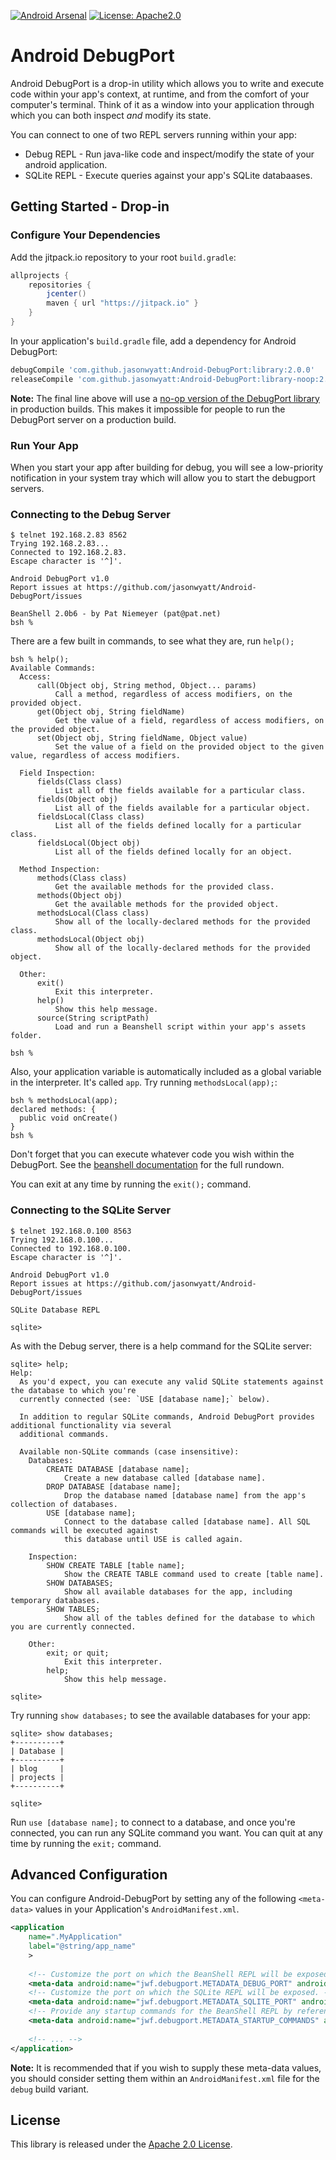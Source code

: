 [![Android Arsenal](https://img.shields.io/badge/Android%20Arsenal-Android--DebugPort-green.svg?style=true)](https://android-arsenal.com/details/1/3540) [![License: Apache2.0](https://img.shields.io/badge/style-apache%202.0-blue.svg?style=flat&label=license)](http://www.apache.org/licenses/LICENSE-2.0)

# Android DebugPort

Android DebugPort is a drop-in utility which allows you to write and execute code within your app's context, at runtime, and from the comfort of your computer's terminal. Think of it as a window into your application through which you can both inspect _and_ modify its state.

You can connect to one of two REPL servers running within your app:

* Debug REPL - Run java-like code and inspect/modify the state of your android application.
* SQLite REPL - Execute queries against your app's SQLite databaases.

## Getting Started - Drop-in

### Configure Your Dependencies

Add the jitpack.io repository to your root `build.gradle`:

```groovy
allprojects {
    repositories {
        jcenter()
        maven { url "https://jitpack.io" }
    }
}
```

In your application's `build.gradle` file, add a dependency for Android DebugPort:

```groovy
debugCompile 'com.github.jasonwyatt:Android-DebugPort:library:2.0.0'
releaseCompile 'com.github.jasonwyatt:Android-DebugPort:library-noop:2.0.0'
```

**Note:** The final line above will use a [no-op version of the DebugPort library](https://github.com/jasonwyatt/Android-DebugPort-NOOP) in production builds. This makes it impossible for people to run the DebugPort server on a production build.
    
### Run Your App

When you start your app after building for debug, you will see a low-priority notification in your system tray which will allow you to start the debugport servers.
    
### Connecting to the Debug Server

    $ telnet 192.168.2.83 8562
    Trying 192.168.2.83...
    Connected to 192.168.2.83.
    Escape character is '^]'.

    Android DebugPort v1.0
    Report issues at https://github.com/jasonwyatt/Android-DebugPort/issues
    
    BeanShell 2.0b6 - by Pat Niemeyer (pat@pat.net)
    bsh %

There are a few built in commands, to see what they are, run `help();`
  
    bsh % help();
    Available Commands:
      Access:
          call(Object obj, String method, Object... params)
              Call a method, regardless of access modifiers, on the provided object.
          get(Object obj, String fieldName)
              Get the value of a field, regardless of access modifiers, on the provided object.
          set(Object obj, String fieldName, Object value)
              Set the value of a field on the provided object to the given value, regardless of access modifiers.
    
      Field Inspection:
          fields(Class class)
              List all of the fields available for a particular class.
          fields(Object obj)
              List all of the fields available for a particular object.
          fieldsLocal(Class class)
              List all of the fields defined locally for a particular class.
          fieldsLocal(Object obj)
              List all of the fields defined locally for an object.
    
      Method Inspection:
          methods(Class class)
              Get the available methods for the provided class.
          methods(Object obj)
              Get the available methods for the provided object.
          methodsLocal(Class class)
              Show all of the locally-declared methods for the provided class.
          methodsLocal(Object obj)
              Show all of the locally-declared methods for the provided object.
    
      Other:
          exit()
              Exit this interpreter.
          help()
              Show this help message.
          source(String scriptPath)
              Load and run a Beanshell script within your app's assets folder.
    
    bsh %

Also, your application variable is automatically included as a global variable in the interpreter. It's called `app`. Try running `methodsLocal(app);`:

    bsh % methodsLocal(app);
    declared methods: {
      public void onCreate()
    }
    bsh %

Don't forget that you can execute whatever code you wish within the DebugPort. See the [beanshell documentation](http://beanshell.org/manual/contents.html) for the full rundown.

You can exit at any time by running the `exit();` command.

### Connecting to the SQLite Server

    $ telnet 192.168.0.100 8563
    Trying 192.168.0.100...
    Connected to 192.168.0.100.
    Escape character is '^]'.

    Android DebugPort v1.0
    Report issues at https://github.com/jasonwyatt/Android-DebugPort/issues

    SQLite Database REPL

    sqlite>
    
As with the Debug server, there is a help command for the SQLite server:

    sqlite> help;
    Help:
      As you'd expect, you can execute any valid SQLite statements against the database to which you're
      currently connected (see: `USE [database name];` below).
    
      In addition to regular SQLite commands, Android DebugPort provides additional functionality via several
      additional commands.
    
      Available non-SQLite commands (case insensitive):
        Databases:
            CREATE DATABASE [database name];
                Create a new database called [database name].
            DROP DATABASE [database name];
                Drop the database named [database name] from the app's collection of databases.
            USE [database name];
                Connect to the database called [database name]. All SQL commands will be executed against
                this database until USE is called again.
    
        Inspection:
            SHOW CREATE TABLE [table name];
                Show the CREATE TABLE command used to create [table name].
            SHOW DATABASES;
                Show all available databases for the app, including temporary databases.
            SHOW TABLES;
                Show all of the tables defined for the database to which you are currently connected.
    
        Other:
            exit; or quit;
                Exit this interpreter.
            help;
                Show this help message.
    
    sqlite>
    
Try running `show databases;` to see the available databases for your app:

    sqlite> show databases;
    +----------+
    | Database |
    +----------+
    | blog     |
    | projects |
    +----------+

    sqlite>

Run `use [database name];` to connect to a database, and once you're connected, you can run any SQLite command you want.  You can quit at any time by running the `exit;` command.

## Advanced Configuration

You can configure Android-DebugPort by setting any of the following `<meta-data>` values in your Application's `AndroidManifest.xml`.

```xml
<application 
    name=".MyApplication"
    label="@string/app_name"
    >
    
    <!-- Customize the port on which the BeanShell REPL will be exposed. -->
    <meta-data android:name="jwf.debugport.METADATA_DEBUG_PORT" android:value="8000"/>
    <!-- Customize the port on which the SQLite REPL will be exposed. -->
    <meta-data android:name="jwf.debugport.METADATA_SQLITE_PORT" android:value="9000"/>
    <!-- Provide any startup commands for the BeanShell REPL by referencing a string array resource. -->
    <meta-data android:name="jwf.debugport.METADATA_STARTUP_COMMANDS" android:resource="@array/startup_commands"/>
    
    <!-- ... -->
</application>
```

**Note:** It is recommended that if you wish to supply these meta-data values, you should consider setting them within an `AndroidManifest.xml` file for the `debug` build variant.

## License
This library is released under the [Apache 2.0 License](https://github.com/jasonwyatt/Android-DebugPort/blob/master/LICENCE).

